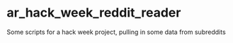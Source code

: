 # ar_hack_week_reddit_reader
Some scripts for a hack week project, pulling in some data from subreddits
